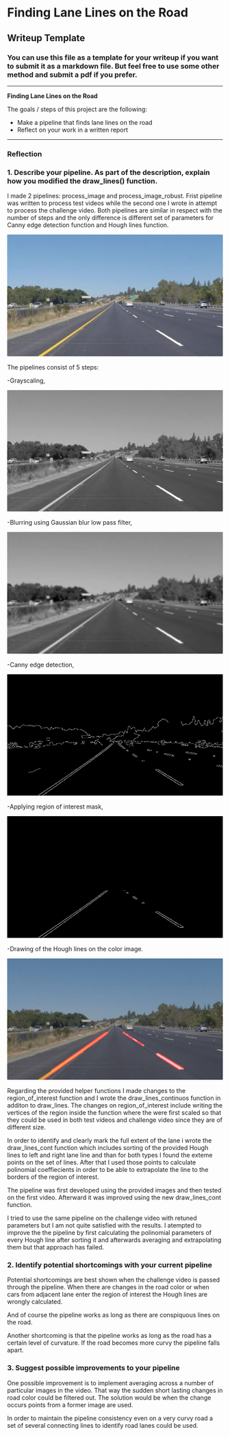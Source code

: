 # **Finding Lane Lines on the Road** 

## Writeup Template

### You can use this file as a template for your writeup if you want to submit it as a markdown file. But feel free to use some other method and submit a pdf if you prefer.

---

**Finding Lane Lines on the Road**

The goals / steps of this project are the following:
* Make a pipeline that finds lane lines on the road
* Reflect on your work in a written report


[//]: # (Image References)

[image1]: ./test_images_output/solidYellowCurve_output.jpg "Original image"
[image2]: ./test_images_output/solidYellowCurve_gray.jpg "Grayscaled"
[image3]: ./test_images_output/solidYellowCurve_gray_blurred.jpg "Blurred image using Gaussian blur"
[image4]: ./test_images_output/solidYellowCurve_canny.jpg "Detected edges"
[image5]: ./test_images_output/solidYellowCurve_masked_canny.jpg "Region of interest mask applied"
[image6]: ./test_images_output/solidYellowCurve_lines.jpg "Lane lines detected using Hough transform"
---

### Reflection

### 1. Describe your pipeline. As part of the description, explain how you modified the draw_lines() function.


I made 2 pipelines: process_image and process_image_robust. Frist pipeline was written to process test videos while the second one I wrote in attempt to process the challenge video. 
Both pipelines are similar in respect with the number of steps and the only difference is different set of parameters for Canny edge detection function and Hough lines function.

![alt text][image1]

The pipelines consist of 5 steps:
 
-Grayscaling, 

![alt text][image2]

-Blurring using Gaussian blur low pass filter,

![alt text][image3] 

-Canny edge detection,

![alt text][image4] 

-Applying region of interest mask,

![alt text][image5]

-Drawing of the Hough lines on the color image.

![alt text][image6]


Regarding the provided helper functions I made changes to the region_of_interest function and I wrote the draw_lines_continuos function in additon to draw_lines. The changes on 
region_of_interest include writing the vertices of the region inside the function where the were first scaled so that they could be used in both test videos and challenge video since they
are of different size. 

In order to identify and clearly mark the full extent of the lane i wrote the draw_lines_cont function which includes sorting of the provided Hough lines to left and right lane line and 
than for both types I found the exteme points on the set of lines. After that I used those points to calculate polinomial coeffiecients in order to be able to extrapolate the line to the 
borders of the region of interest.

The pipeline was first developed using the provided images and then tested on the first video. Afterward it was improved using the new draw_lines_cont function.

I tried to use the same pipeline on the challenge video with retuned parameters but I am not quite satisfied with the results. I atempted to improve the the pipeline by first calculating
the polinomial parameters of every Hough line after sorting it and afterwards averaging and extrapolating them but that approach has failed. 



### 2. Identify potential shortcomings with your current pipeline

Potential shortcomings are best shown when the challenge video is passed through the pipeline. When there are changes in the road color or when cars from adjacent lane enter the region of
interest the Hough lines are wrongly calculated.

And of course the pipeline works as long as there are conspiquous lines on the road.

Another shortcoming is that the pipeline works as long as the road has a certain level of curvature. If the road becomes more curvy the pipeline falls apart.



### 3. Suggest possible improvements to your pipeline

One possible improvement is to implement averaging across a number of particular images in the video. That way the sudden short lasting changes in road color could be filtered out. The 
solution would be when the change occurs points from a former image are used.

In order to maintain the pipeline consistency even on a very curvy road a set of several connecting lines to identify road lanes could be used.

